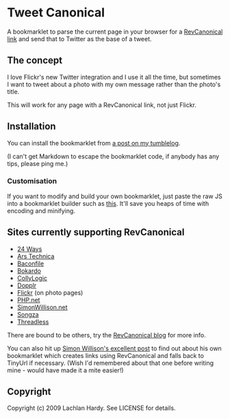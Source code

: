 # Tweet Canonical

A bookmarklet to parse the current page in your browser for a [RevCanonical link](http://revcanonical.wordpress.com/) and send that to Twitter as the base of a tweet.

## The concept

I love Flickr's new Twitter integration and I use it all the time, but sometimes I want to tweet about a photo with my own message rather than the photo's title.

This will work for any page with a RevCanonical link, not just Flickr.

## Installation
You can install the bookmarklet from [a post on my tumblelog](http://lachstock.tumblr.com/post/138909645/tweet-canonical).

(I can't get Markdown to escape the bookmarklet code, if anybody has any tips, please ping me.)

### Customisation
If you want to modify and build your own bookmarklet, just paste the raw JS into a bookmarklet builder such as [this](http://subsimple.com/bookmarklets/jsbuilder.htm). It'll save you heaps of time with encoding and minifying.

## Sites currently supporting RevCanonical
* [24 Ways](http://24ways.org/)
* [Ars Technica](http://arstechnica.com/)
* [Baconfile](http://baconfile.com/)
* [Bokardo](http://bokardo.com/)
* [CollyLogic](http://colly.com/)
* [Dopplr](http://dopplr.com)
* [Flickr](http://flickr.com) (on photo pages)
* [PHP.net](http://php.net/)
* [SimonWillison.net](http://simonwillison.net/)
* [Songza](http://songza.com)
* [Threadless](http://threadless.com)

There are bound to be others, try the [RevCanonical blog](http://revcanonical.wordpress.com/) for more info.

You can also hit up [Simon Willison's excellent post](http://simonwillison.net/2009/Apr/11/revcanonical/) to find out about his own bookmarklet which creates links using RevCanonical and falls back to TinyUrl if necessary. (Wish I'd remembered about that one before writing mine - would have made it a mite easier!)

## Copyright
Copyright (c) 2009 Lachlan Hardy. See LICENSE for details.
